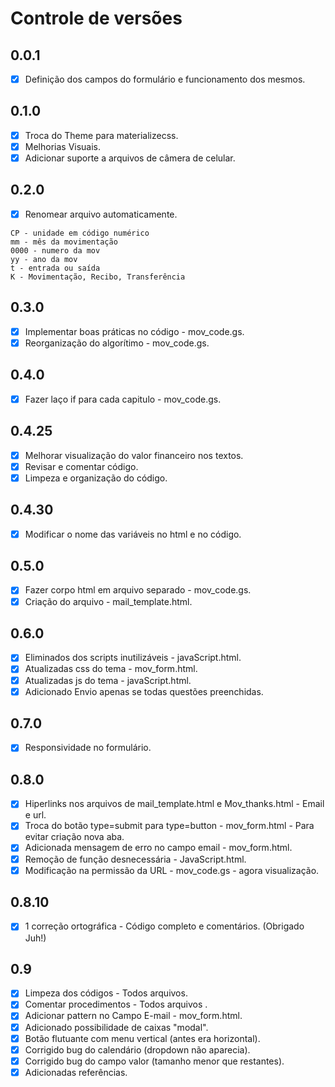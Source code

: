# Controle de versões

## **0.0.1**

- [x] Definição dos campos do formulário e funcionamento dos mesmos.

## **0.1.0**
- [x] Troca do Theme para materializecss.
- [x] Melhorias Visuais.
- [x] Adicionar suporte a arquivos de câmera de celular.

## **0.2.0**

- [x] Renomear arquivo automaticamente.

```O Nome do arquivo CPmm0000yyTK
CP - unidade em código numérico
mm - mês da movimentação
0000 - numero da mov
yy - ano da mov
t - entrada ou saída
K - Movimentação, Recibo, Transferência
```

## **0.3.0**

- [x] Implementar boas práticas no código - mov_code.gs.
- [x] Reorganização do algorítimo - mov_code.gs.

## **0.4.0**

- [x] Fazer laço if para cada capitulo - mov_code.gs.

## **0.4.25**

- [x] Melhorar visualização do valor financeiro nos textos.
- [x] Revisar e comentar código.
- [x] Limpeza e organização do código.

## **0.4.30**

- [x] Modificar o nome das variáveis no html e no código.

## **0.5.0**

- [x] Fazer corpo html em arquivo separado - mov_code.gs.
- [x] Criação do arquivo - mail_template.html.

## **0.6.0**

- [x] Eliminados dos scripts inutilizáveis - javaScript.html.
- [x] Atualizadas css do tema - mov_form.html.
- [x] Atualizadas js do tema - javaScript.html.
- [x] Adicionado Envio apenas se todas questões preenchidas.

## **0.7.0**

- [x] Responsividade no formulário.

## **0.8.0**

- [x] Hiperlinks nos arquivos de mail_template.html e Mov_thanks.html - Email e url.
- [x] Troca do botão type=submit para type=button - mov_form.html - Para evitar criação nova aba.
- [x] Adicionada mensagem de erro no campo email - mov_form.html.
- [x] Remoção de função desnecessária - JavaScript.html.
- [x] Modificação na permissão da URL - mov_code.gs - agora visualização.

## **0.8.10** 

- [x] 1 correção ortográfica - Código completo e comentários. (Obrigado Juh!)

## **0.9**

- [x] Limpeza dos códigos - Todos arquivos.
- [x] Comentar procedimentos - Todos arquivos .
- [x] Adicionar pattern no Campo E-mail - mov_form.html.
- [x] Adicionado possibilidade de caixas "modal".
- [x] Botão flutuante com menu vertical (antes era horizontal).
- [x] Corrigido bug do calendário (dropdown não aparecia).
- [x] Corrigido bug do campo valor (tamanho menor que restantes).
- [x] Adicionadas referências.